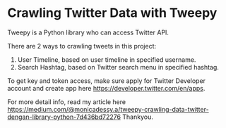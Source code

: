 # Crawling Twitter Data with Tweepy
Tweepy is a Python library who can access Twitter API.

There are 2 ways to crawling tweets in this project:
1. User Timeline, based on user timeline in specified username.
2. Search Hashtag, based on Twitter search menu in specified hashtag.

To get key and token access, make sure apply for Twitter Developer account and create app here https://developer.twitter.com/en/apps.

For more detail info, read my article here https://medium.com/@monicadessy.a/tweepy-crawling-data-twitter-dengan-library-python-7d436bd72276 Thankyou.
